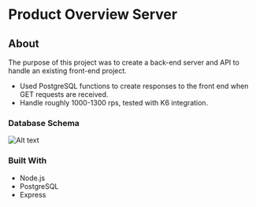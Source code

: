 # Product Overview Server
## About
The purpose of this project was to create a back-end server and API to handle an existing front-end project.
- Used PostgreSQL functions to create responses to the front end when GET requests are received.
- Handle roughly 1000-1300 rps, tested with K6 integration.

### Database Schema
<img title="Rating" alt="Alt text" src="schema.png">

### Built With
- Node.js
- PostgreSQL
- Express
